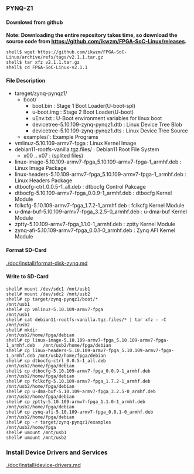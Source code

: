 ### PYNQ-Z1

#### Downlowd from github

**Note: Downloading the entire repository takes time, so download the source code from https://github.com/ikwzm/FPGA-SoC-Linux/releases.**

```console
shell$ wget https://github.com/ikwzm/FPGA-SoC-Linux/archive/refs/tags/v2.1.1.tar.gz
shell$ tar xfz v2.1.1.tar.gz
shell$ cd FPGA-SoC-Linux-v2.1.1
```

#### File Description

 * tareget/zynq-pynqz1/
   + boot/
     - boot.bin                                                      : Stage 1 Boot Loader(U-boot-spl)
     - u-boot.img                                                    : Stage 2 Boot Loader(U-boot)
     - uEnv.txt                                                      : U-Boot environment variables for linux boot
     - devicetree-5.10.109-zynq-pynqz1.dtb                           : Linux Device Tree Blob   
     - devicetree-5.10.109-zynq-pynqz1.dts                           : Linux Device Tree Source
   + examples/                                                       : Example Programs
 * vmlinuz-5.10.109-armv7-fpga                                       : Linux Kernel Image
 * debian11-rootfs-vanilla.tgz.files/                                : Debian11 Root File System
   + x00 .. x07                                                      : (splited files)
 * linux-image-5.10.109-armv7-fpga_5.10.109-armv7-fpga-1_armhf.deb   : Linux Image Package
 * linux-headers-5.10.109-armv7-fpga_5.10.109-armv7-fpga-1_armhf.deb : Linux Headers Package
 * dtbocfg-ctrl_0.0.5-1_all.deb                                      : dtbocfg Control Pakcage
 * dtbocfg-5.10.109-armv7-fpga_0.0.9-1_armhf.deb                     : dtbocfg Kernel Module
 * fclkcfg-5.10.109-armv7-fpga_1.7.2-1_armhf.deb                     : fclkcfg Kernel Module
 * u-dma-buf-5.10.109-armv7-fpga_3.2.5-0_armhf.deb                   : u-dma-buf Kernel Module
 * zptty-5.10.109-armv7-fpga_1.1.0-1_armhf.deb                       : zptty   Kernel Module
 * zynq-afi-5.10.109-armv7-fpga_0.0.1-0_armhf.deb                    : Zynq AFI Kernel Module

#### Format SD-Card

[./doc/install/format-disk-zynq.md](format-disk-zynq.md)

#### Write to SD-Card

````console
shell# mount /dev/sdc1 /mnt/usb1
shell# mount /dev/sdc2 /mnt/usb2
shell# cp target/zynq-pynqz1/boot/*                                         /mnt/usb1
shell# cp vmlinuz-5.10.109-armv7-fpga                                       /mnt/usb1
shell# cat debian11-rootfs-vanilla.tgz.files/* | tar xfz - -C               /mnt/usb2
shell# mkdir                                                                /mnt/usb2/home/fpga/debian
shell# cp linux-image-5.10.109-armv7-fpga_5.10.109-armv7-fpga-1_armhf.deb   /mnt/usb2/home/fpga/debian
shell# cp linux-headers-5.10.109-armv7-fpga_5.10.109-armv7-fpga-1_armhf.deb /mnt/usb2/home/fpga/debian
shell# cp dtbocfg-ctrl_0.0.5-1_all.deb                                      /mnt/usb2/home/fpga/debian
shell$ cp dtbocfg-5.10.109-armv7-fpga_0.0.9-1_armhf.deb                     /mnt/usb2/home/fpga/debian
shell# cp fclkcfg-5.10.109-armv7-fpga_1.7.2-1_armhf.deb                     /mnt/usb2/home/fpga/debian
shell# cp u-dma-buf-5.10.109-armv7-fpga_3.2.5-0_armhf.deb                   /mnt/usb2/home/fpga/debian
shell# cp zptty-5.10.109-armv7-fpga_1.1.0-1_armhf.deb                       /mnt/usb2/home/fpga/debian
shell# cp zynq-afi-5.10.109-armv7-fpga_0.0.1-0_armhf.deb                    /mnt/usb2/home/fpga/debian
shell# cp -r target/zynq-pynqz1/examples                                    /mnt/usb2/home/fpga
shell# umount /mnt/usb1
shell# umount /mnt/usb2
````

### Install Device Drivers and Services

[./doc/install/device-drivers.md](device-drivers.md)

